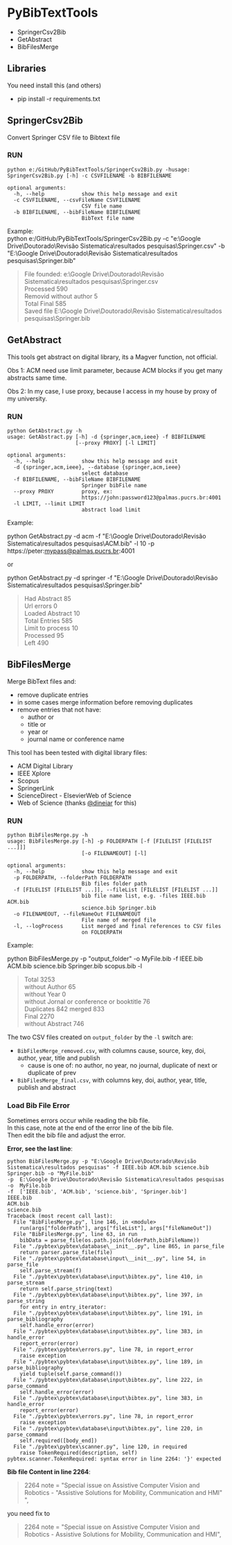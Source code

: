# PyBibTextTools

* SpringerCsv2Bib 
* GetAbstract
* BibFilesMerge


## Libraries
You need install this (and others)
* pip install -r requirements.txt


## SpringerCsv2Bib
Convert Springer CSV file to Bibtext file

### RUN
```
python e:/GitHub/PyBibTextTools/SpringerCsv2Bib.py -husage: SpringerCsv2Bib.py [-h] -c CSVFILENAME -b BIBFILENAME

optional arguments:
  -h, --help            show this help message and exit
  -c CSVFILENAME, --csvFileName CSVFILENAME
                        CSV file name
  -b BIBFILENAME, --bibFileName BIBFILENAME
                        BibText file name
```

Example:   
python e:/GitHub/PyBibTextTools/SpringerCsv2Bib.py -c "e:\Google Drive\Doutorado\Revisão Sistematica\resultados pesquisas\Springer.csv" -b "E:\Google Drive\Doutorado\Revisão Sistematica\resultados pesquisas\Springer.bib"

>File founded:  e:\Google Drive\Doutorado\Revisão Sistematica\resultados pesquisas\Springer.csv   
>Processed  590   
>Removid without author  5   
>Total Final 585   
>Saved file  E:\Google Drive\Doutorado\Revisão Sistematica\resultados  pesquisas\Springer.bib  

## GetAbstract

This tools get abstract on digital library, its a Magver function, not official.

Obs 1: ACM need use limit parameter, because ACM blocks if you get many abstracts same time.

Obs 2: In my case, I use proxy, because I access in my house by proxy of my university.

### RUN
```
python GetAbstract.py -h
usage: GetAbstract.py [-h] -d {springer,acm,ieee} -f BIBFILENAME
                      [--proxy PROXY] [-l LIMIT]

optional arguments:
  -h, --help            show this help message and exit
  -d {springer,acm,ieee}, --database {springer,acm,ieee}
                        select database
  -f BIBFILENAME, --bibFileName BIBFILENAME
                        Springer bibFile name
  --proxy PROXY         proxy, ex:
                        https://john:password123@palmas.pucrs.br:4001
  -l LIMIT, --limit LIMIT
                        abstract load limit
```

Example:

python GetAbstract.py -d acm -f "E:\Google Drive\Doutorado\Revisão Sistematica\resultados pesquisas\ACM.bib" -l 10 -p https://peter:mypass@palmas.pucrs.br:4001

or

python GetAbstract.py -d springer -f "E:\Google Drive\Doutorado\Revisão Sistematica\resultados pesquisas\Springer.bib"

>Had Abstract  85   
>Url errors  0   
>Loaded Abstract 10  
>Total Entries  585     
>Limit to process  10  
>Processed  95   
>Left  490   

## BibFilesMerge

Merge BibText files and:
- remove duplicate entries 
- in some cases merge information before removing duplicates
- remove entries that not have:
    - author or
    - title or 
    - year or 
    - journal name or conference name

This tool has been tested with digital library files:
- ACM Digital Library     
- IEEE Xplore             
- Scopus                  
- SpringerLink            
- ScienceDirect - ElsevierWeb of Science
- Web of Science (thanks [@dineiar](https://github.com/dineiar) for this)



### RUN
```
python BibFilesMerge.py -h
usage: BibFilesMerge.py [-h] -p FOLDERPATH [-f [FILELIST [FILELIST ...]]]
                        [-o FILENAMEOUT] [-l]

optional arguments:
  -h, --help            show this help message and exit
  -p FOLDERPATH, --folderPath FOLDERPATH
                        Bib files folder path
  -f [FILELIST [FILELIST ...]], --fileList [FILELIST [FILELIST ...]]
                        bib file name list, e.g. -files IEEE.bib ACM.bib
                        science.bib Springer.bib
  -o FILENAMEOUT, --fileNameOut FILENAMEOUT
                        File name of merged file
  -l, --logProcess      List merged and final references to CSV files 
                        on FOLDERPATH
```

Example:

python BibFilesMerge.py -p "output_folder" -o MyFile.bib -f IEEE.bib ACM.bib science.bib Springer.bib scopus.bib -l

>Total  3253  
>without Author  65  
>without Year  0  
>without Jornal or conference or booktitle 76  
>Duplicates  842  merged  833  
>Final  2270  
>without Abstract  746  

The two CSV files created on `output_folder` by the `-l` switch are:
- `BibFilesMerge_removed.csv`, with columns cause, source, key, doi, author, year, title and publish
    - cause is one of: no author, no year, no journal, duplicate of next or duplicate of prev
- `BibFilesMerge_final.csv`, with columns key, doi, author, year, title, publish and abstract

### Load Bib File Error

Sometimes errors occur while reading the bib file.   
In this case, note at the end of the error line of the bib file.   
Then edit the bib file and adjust the error.   

**Error, see the last line**:
```
python BibFilesMerge.py -p "E:\Google Drive\Doutorado\Revisão Sistematica\resultados pesquisas" -f IEEE.bib ACM.bib science.bib Springer.bib -o "MyFile.bib"
-p  E:\Google Drive\Doutorado\Revisão Sistematica\resultados pesquisas
-o  MyFile.bib
-f  ['IEEE.bib', 'ACM.bib', 'science.bib', 'Springer.bib']
IEEE.bib
ACM.bib
science.bib
Traceback (most recent call last):
  File "BibFilesMerge.py", line 146, in <module>
    run(args["folderPath"], args["fileList"], args["fileNameOut"])
  File "BibFilesMerge.py", line 63, in run
    bibData = parse_file(os.path.join(folderPath,bibFileName))
  File "./pybtex\pybtex\database\__init__.py", line 865, in parse_file
    return parser.parse_file(file)
  File "./pybtex\pybtex\database\input\__init__.py", line 54, in parse_file
    self.parse_stream(f)
  File "./pybtex\pybtex\database\input\bibtex.py", line 410, in parse_stream
    return self.parse_string(text)
  File "./pybtex\pybtex\database\input\bibtex.py", line 397, in parse_string
    for entry in entry_iterator:
  File "./pybtex\pybtex\database\input\bibtex.py", line 191, in parse_bibliography
    self.handle_error(error)
  File "./pybtex\pybtex\database\input\bibtex.py", line 383, in handle_error
    report_error(error)
  File "./pybtex\pybtex\errors.py", line 78, in report_error
    raise exception
  File "./pybtex\pybtex\database\input\bibtex.py", line 189, in parse_bibliography
    yield tuple(self.parse_command())
  File "./pybtex\pybtex\database\input\bibtex.py", line 222, in parse_command
    self.handle_error(error)
  File "./pybtex\pybtex\database\input\bibtex.py", line 383, in handle_error
    report_error(error)
  File "./pybtex\pybtex\errors.py", line 78, in report_error
    raise exception
  File "./pybtex\pybtex\database\input\bibtex.py", line 220, in parse_command
    self.required([body_end])
  File "./pybtex\pybtex\scanner.py", line 120, in required
    raise TokenRequired(description, self)
pybtex.scanner.TokenRequired: syntax error in line 2264: '}' expected
```

**Bib file Content in line 2264**:

> 2264 note = "Special issue on Assistive Computer Vision and Robotics - "Assistive Solutions for Mobility, Communication and HMI" ",

you need fix to 

> 2264 note = "Special issue on Assistive Computer Vision and Robotics - Assistive Solutions for Mobility, Communication and HMI",
